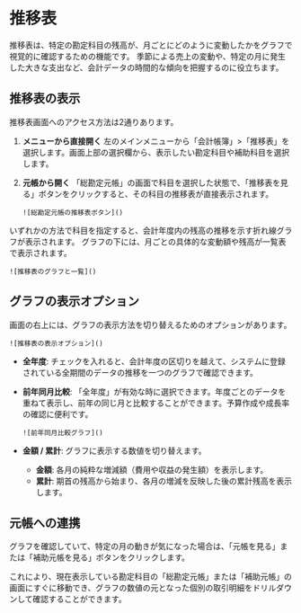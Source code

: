 # 推移表

推移表は、特定の勘定科目の残高が、月ごとにどのように変動したかをグラフで視覚的に確認するための機能です。
季節による売上の変動や、特定の月に発生した大きな支出など、会計データの時間的な傾向を把握するのに役立ちます。

## 推移表の表示

推移表画面へのアクセス方法は2通りあります。

1.  **メニューから直接開く**
    左のメインメニューから「会計帳簿」>「推移表」を選択します。画面上部の選択欄から、表示したい勘定科目や補助科目を選択します。

2.  **元帳から開く**
    「総勘定元帳」の画面で科目を選択した状態で、「推移表を見る」ボタンをクリックすると、その科目の推移表が直接表示されます。

    `![総勘定元帳の推移表ボタン]()`

いずれかの方法で科目を指定すると、会計年度内の残高の推移を示す折れ線グラフが表示されます。
グラフの下には、月ごとの具体的な変動額や残高が一覧表で表示されます。

`![推移表のグラフと一覧]()`

## グラフの表示オプション

画面の右上には、グラフの表示方法を切り替えるためのオプションがあります。

`![推移表の表示オプション]()`

*   **全年度**: チェックを入れると、会計年度の区切りを越えて、システムに登録されている全期間のデータの推移を一つのグラフで確認できます。
*   **前年同月比較**: 「全年度」が有効な時に選択できます。年度ごとのデータを重ねて表示し、前年の同じ月と比較することができます。予算作成や成長率の確認に便利です。

    `![前年同月比較グラフ]()`

*   **金額 / 累計**: グラフに表示する数値を切り替えます。
    *   **金額**: 各月の純粋な増減額（費用や収益の発生額）を表示します。
    *   **累計**: 期首の残高から始まり、各月の増減を反映した後の累計残高を表示します。

## 元帳への連携

グラフを確認していて、特定の月の動きが気になった場合は、「元帳を見る」または「補助元帳を見る」ボタンをクリックします。

これにより、現在表示している勘定科目の「総勘定元帳」または「補助元帳」の画面にすぐに移動でき、グラフの数値の元となった個別の取引明細をドリルダウンして確認することができます。
